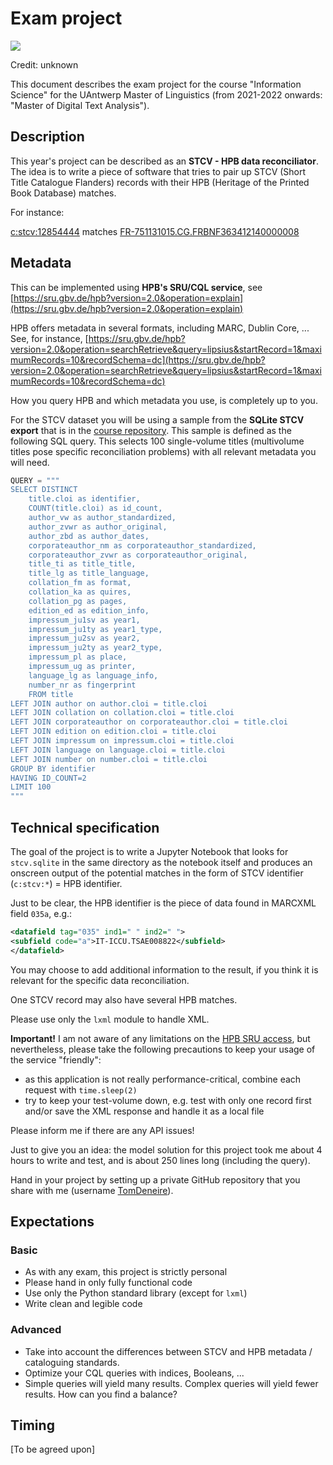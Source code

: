 # Exam project

![](images/project.jpeg)

Credit: unknown

This document describes the exam project for the course "Information Science" for the UAntwerp Master of Linguistics (from 2021-2022 onwards: "Master of Digital Text Analysis").

## Description

This year's project can be described as an **STCV - HPB data reconciliator**. The idea is to write a piece of software that tries to pair up STCV (Short Title Catalogue Flanders) records with their HPB (Heritage of the Printed Book Database) matches.

For instance:

[c:stcv:12854444](https://anet.be/record/stcvopac/c:stcv:12854444/E) matches [FR-751131015.CG.FRBNF363412140000008](http://hpb.cerl.org/record/FR-751131015.CG.FRBNF363412140000008)

## Metadata

This can be implemented using **HPB's SRU/CQL service**, see [https://sru.gbv.de/hpb?version=2.0&operation=explain](https://sru.gbv.de/hpb?version=2.0&operation=explain)

HPB offers metadata in several formats, including MARC, Dublin Core, ... See, for instance, [https://sru.gbv.de/hpb?version=2.0&operation=searchRetrieve&query=lipsius&startRecord=1&maximumRecords=10&recordSchema=dc](https://sru.gbv.de/hpb?version=2.0&operation=searchRetrieve&query=lipsius&startRecord=1&maximumRecords=10&recordSchema=dc)

How you query HPB and which metadata you use, is completely up to you.

For the STCV dataset you will be using a sample from the **SQLite STCV export** that is in the [course repository](https://github.com/TomDeneire/InformationScience/tree/main/course/data). This sample is defined as the following SQL query. This selects 100 single-volume titles (multivolume titles pose specific reconciliation problems) with all relevant metadata you will need.

``` python
QUERY = """
SELECT DISTINCT
    title.cloi as identifier,
    COUNT(title.cloi) as id_count,
    author_vw as author_standardized,
    author_zvwr as author_original,
    author_zbd as author_dates,
    corporateauthor_nm as corporateauthor_standardized,
    corporateauthor_zvwr as corporateauthor_original,
    title_ti as title_title,
    title_lg as title_language,
    collation_fm as format,
    collation_ka as quires,
    collation_pg as pages,
    edition_ed as edition_info,
    impressum_ju1sv as year1,
    impressum_ju1ty as year1_type,
    impressum_ju2sv as year2,
    impressum_ju2ty as year2_type,
    impressum_pl as place,
    impressum_ug as printer,
    language_lg as language_info,
    number_nr as fingerprint
    FROM title
LEFT JOIN author on author.cloi = title.cloi
LEFT JOIN collation on collation.cloi = title.cloi
LEFT JOIN corporateauthor on corporateauthor.cloi = title.cloi
LEFT JOIN edition on edition.cloi = title.cloi
LEFT JOIN impressum on impressum.cloi = title.cloi
LEFT JOIN language on language.cloi = title.cloi
LEFT JOIN number on number.cloi = title.cloi
GROUP BY identifier
HAVING ID_COUNT=2
LIMIT 100
"""
```

## Technical specification

The goal of the project is to write a Jupyter Notebook that looks for `stcv.sqlite` in the same directory as the notebook itself and produces an onscreen output of the potential matches in the form of STCV identifier (`c:stcv:*`) = HPB identifier.

Just to be clear, the HPB identifier is the piece of data found in MARCXML field `035a`, e.g.:

``` xml
<datafield tag="035" ind1=" " ind2=" ">
<subfield code="a">IT-ICCU.TSAE008822</subfield>
</datafield>
```

You may choose to add additional information to the result, if you think it is relevant for the specific data reconciliation.

One STCV record may also have several HPB matches.

Please use only the `lxml` module to handle XML.

**Important!** I am not aware of any limitations on the [HPB SRU access](https://www.cerl.org/resources/hpb/technical/modes_of_access_to_the_hpb_database), but nevertheless, please take the following precautions to keep your usage of the service "friendly":

- as this application is not really performance-critical, combine each request with `time.sleep(2)`
- try to keep your test-volume down, e.g. test with only one record first and/or save the XML response and handle it as a local file

Please inform me if there are any API issues!

Just to give you an idea: the model solution for this project took me about 4 hours to write and test, and is about 250 lines long (including the query).

Hand in your project by setting up a private GitHub repository that you share with me (username [TomDeneire](https://github.com/TomDeneire)).

## Expectations

### Basic

- As with any exam, this project is strictly personal
- Please hand in only fully functional code
- Use only the Python standard library (except for `lxml`)
- Write clean and legible code

### Advanced

- Take into account the differences between STCV and HPB metadata / cataloguing standards.
- Optimize your CQL queries with indices, Booleans, ...
- Simple queries will yield many results. Complex queries will yield fewer results. How can you find a balance?

## Timing

[To be agreed upon]
